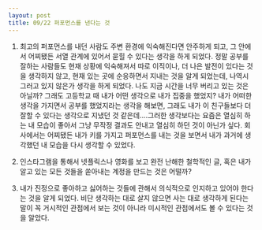 ```yaml
---
layout: post
title: 09/22 퍼포먼스를 낸다는 것
---
```

1. 최고의 퍼포먼스를 내던 사람도 주변 환경에 익숙해진다면 안주하게 되고, 그 안에서 어찌됐든 서열 관계에 있어서 묻힐 수 있다는 생각을 하게 되었다. 정말 공부를 잘하는 사람들도 현재 상황에 익숙해져서 따로 이직이나, 더 나은 발전이 있다는 것을 생각하지 않고, 현재 있는 곳에 순응하면서 지내는 것을 알게 되었는데, 나역시 그러고 있지 않은가 생각을 하게 되었다. 나도 지금 시간을 너무 버리고 있는 것은 아닐까? 그래도 고등학교 때 내가 어떤 생각으로 내가 집중을 했었지? 내가 어떠한 생각을 가지면서 공부를 했었지라는 생각을 해보면, 그래도 내가 이 친구들보다 더 잘할 수 있다는 생각으로 지냈던 것 같은데....그러한 생각보다는 요즘은 열심히 하는 내 모습이 좋아서 그냥 무작정 결과도 안내고 열심히 하던 것이 아닌가 싶다. 회사에서는 어찌됐든 내가 키를 가지고 퍼포먼스를 내는 것을 보면서 내가 과거에 생각했던 내 모습을 다시 생각할 수 있었다.

2. 인스타그램을 통해서 넷플릭스나 영화를 보고 완전 난해한 철학적인 글, 혹은 내가 알고 있는 모든 것들을 쏟아내는 계정을 만드는 것은 어떨까?

3. 내가 진정으로 좋아하고 싫어하는 것들에 관해서 의식적으로 인지하고 있어야 한다는 것을 알게 되었다. 비단 생각하는 대로 살지 않으면 사는 대로 생각하게 된다는 말이 꼭 거시적인 관점에서 보는 것이 아니라 미시적인 관점에서도 볼 수 있다는 것을 알았다.